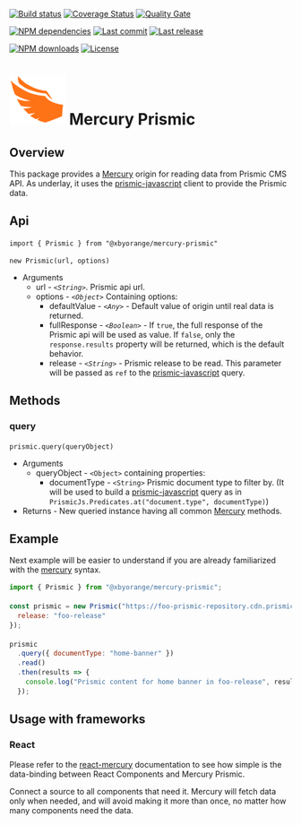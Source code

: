 [![Build status][travisci-image]][travisci-url] [![Coverage Status][coveralls-image]][coveralls-url] [![Quality Gate][quality-gate-image]][quality-gate-url]

[![NPM dependencies][npm-dependencies-image]][npm-dependencies-url] [![Last commit][last-commit-image]][last-commit-url] [![Last release][release-image]][release-url] 

[![NPM downloads][npm-downloads-image]][npm-downloads-url] [![License][license-image]][license-url]

# ![Mercury Logo](assets/logos/mercury_wings_orange_100.png) Mercury Prismic

## Overview

This package provides a [Mercury][mercury-url] origin for reading data from Prismic CMS API. As underlay, it uses the [prismic-javascript][prismic-javascript-url] client to provide the Prismic data.

## Api

`import { Prismic } from "@xbyorange/mercury-prismic"`

`new Prismic(url, options)`
* Arguments
	* url - _`<String>`_. Prismic api url.
	* options - _`<Object>`_ Containing options:
		* defaultValue - _`<Any>`_ - Default value of origin until real data is returned.
		* fullResponse - _`<Boolean>`_ - If `true`, the full response of the Prismic api will be used as value. If `false`, only the `response.results` property will be returned, which is the default behavior.
		* release - _`<String>`_ - Prismic release to be read. This parameter will be passed as `ref` to the [prismic-javascript][prismic-javascript-url] query.

## Methods

### query

`prismic.query(queryObject)`
* Arguments
	* queryObject - `<Object>` containing properties:
		* documentType - `<String>` Prismic document type to filter by. (It will be used to build a [prismic-javascript][prismic-javascript-url] query as in `PrismicJs.Predicates.at("document.type", documentType)`)
* Returns - New queried instance having all common [Mercury][mercury-url] methods.

## Example

Next example will be easier to understand if you are already familiarized with the [mercury][mercury-url] syntax.

```js
import { Prismic } from "@xbyorange/mercury-prismic";

const prismic = new Prismic("https://foo-prismic-repository.cdn.prismic.io/api/v2", {
  release: "foo-release"
});

prismic
  .query({ documentType: "home-banner" })
  .read()
  .then(results => {
    console.log("Prismic content for home banner in foo-release", results);
  });
```

## Usage with frameworks

### React

Please refer to the [react-mercury][react-mercury-url] documentation to see how simple is the data-binding between React Components and Mercury Prismic.

Connect a source to all components that need it. Mercury will fetch data only when needed, and will avoid making it more than once, no matter how many components need the data.

[mercury-url]: https://github.com/xbyorange/mercury
[prismic-javascript-url]: https://www.npmjs.com/package/prismic-javascript
[react-mercury-url]: https://github.com/xbyorange/react-mercury

[coveralls-image]: https://coveralls.io/repos/github/XbyOrange/mercury-prismic/badge.svg
[coveralls-url]: https://coveralls.io/github/XbyOrange/mercury-prismic
[travisci-image]: https://travis-ci.com/xbyorange/mercury-prismic.svg?branch=master
[travisci-url]: https://travis-ci.com/xbyorange/mercury-prismic
[last-commit-image]: https://img.shields.io/github/last-commit/xbyorange/mercury-prismic.svg
[last-commit-url]: https://github.com/xbyorange/mercury-prismic/commits
[license-image]: https://img.shields.io/npm/l/@xbyorange/mercury-prismic.svg
[license-url]: https://github.com/xbyorange/mercury-prismic/blob/master/LICENSE
[npm-downloads-image]: https://img.shields.io/npm/dm/@xbyorange/mercury-prismic.svg
[npm-downloads-url]: https://www.npmjs.com/package/@xbyorange/mercury-prismic
[npm-dependencies-image]: https://img.shields.io/david/xbyorange/mercury-prismic.svg
[npm-dependencies-url]: https://david-dm.org/xbyorange/mercury-prismic
[quality-gate-image]: https://sonarcloud.io/api/project_badges/measure?project=xbyorange-mercury-prismic&metric=alert_status
[quality-gate-url]: https://sonarcloud.io/dashboard?id=xbyorange-mercury-prismic
[release-image]: https://img.shields.io/github/release-date/xbyorange/mercury-prismic.svg
[release-url]: https://github.com/xbyorange/mercury-prismic/releases


